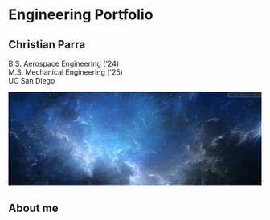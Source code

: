 # Engineering Portfolio<br/>
## Christian Parra<br/>
B.S. Aerospace Engineering ('24)<br/>
M.S. Mechanical Engineering ('25)<br/>
UC San Diego

![Frong Page](TimelineCovers.pro_ultra-hd-space-facebook-cover.jpg)

## About me


